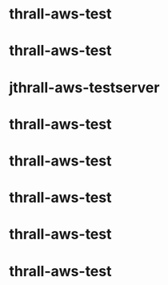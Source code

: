 # thrall-aws-test
# thrall-aws-test
# jthrall-aws-testserver
# thrall-aws-test
# thrall-aws-test
# thrall-aws-test
# thrall-aws-test
# thrall-aws-test
